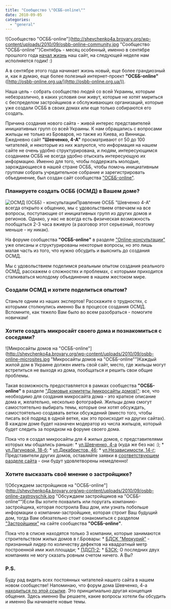 ```yaml
---
title: "Сообщество \"ОСББ-online\""
date: 2010-09-05
categories: 
  - "general"
---
```


![Сообщество "ОСББ-online"](http://shevchenko4a.brovary.org/wp-content/uploads/2010/09/osbb-online-community.jpg "Сообщество "ОСББ-online"")Сентябрь - месяц особенный, именно в сентябре прошлого года [начал жизнь](http://shevchenko4a.brovary.org/site-launch/) наш сайт, на следующей неделе нам исполняется годик! :)

А в сентябре этого года начинает жизнь новый, еще более грандиозный и, как я думаю, еще более полезный интернет-проект **"ОСББ-online"** ([http://osbb-online.org.ua/](http://osbb-online.org.ua/)).

Наша цель - собрать сообщество людей со всей Украины, которым небезразлично, в каких условия они живут, которые не хотят мириться с беспределом застройщиков и обслуживающих организаций, которые уже создали ОСББ в своих домах или еще только собираются его создать.

Причина создания нового сайта - живой интерес представителей инициативных групп со всей Украины. К нам обращались с вопросами жильцы не только из Броваров, но также из Киева, из Винницы. Ежедневно сайт **"Шевченко, 4-А"** просматривают от 50 до 100 читателей, и <!--more-->некоторые из них жалуются, что информация на нашем сайте не очень удобно структурирована, и людям, интересующимся созданием ОСББ не всегда удобно отыскать интересующую их информацию. Именно для того, чтобы поддержать молодые, зарождающиеся в нашей стране ОСББ, чтобы помочь инициативным группам собрать учредительное собрание и зарегистрировать объединение, был создан сайт сообщества ["ОСББ-online"](http://osbb-online.org.ua/).

### Планируете создать ОСББ (ОСМД) в Вашем доме?

![ОСМД (ОСББ) - консультации](http://shevchenko4a.brovary.org/wp-content/uploads/2010/09/osbb-online-consulting.jpg "ОСМД (ОСББ) - консультации")Правление ОСББ "Шевченко 4-А" всегда открыто к общению, мы с удовольствием отвечаем на все вопросы, поступающие от инициативных групп из других домов и регионов. Однако, у нас не всегда есть физическая возможность пообщаться 2-3 часа вживую (а разговор этот серьезный, поэтому меньше - ну никак).

На форуме сообщества **"ОСББ-online"** в разделе ["Online-консультации"](http://osbb-online.org.ua/viewforum.php?f=16) уже описаны и структурированы некоторые вопросы, но это лишь малая часть из того, что нужно обсудить и выяснить до создания ОСМД.

Мы с удовольствием поделимся реальным опытом создания реального ОСМД, расскажем о сложностях и проблемах, с которыми приходится сталкиваться молодому объединение в нашем жестоком мире.

### Создали ОСМД и хотите поделиться опытом?

Станьте одним из наших экспертов! Расскажите о трудностях, с которыми столкнулись именно Вы в процессе создания ОСМД. Вспомните, как тяжело Вам было во всем разобраться - помогите новичкам!

### Хотите создать микросайт своего дома и познакомиться с соседями?

![Микросайты домов на "ОСББ-online"](http://shevchenko4a.brovary.org/wp-content/uploads/2010/09/osbb-online-microsites.jpg "Микросайты домов на "ОСББ-online"")Каждый жилой дом в Украине должен иметь свой сайт, место, где жильцы могут встретиться не выходя из дома, пообщаться и решить свои общие проблемы.

Такая возможность предоставляется в рамках сообщества **"ОСББ-online"** в разделе ["Домовые комитеты (микросайты домов)"](http://osbb-online.org.ua/viewforum.php?f=3): все, что необходимо для создания микросайта дома - это краткое описание дома и, желательно, несколько фотографий. Жильцы дома смогут самостоятельно выбирать темы, которые они хотят обсуждать, самостоятельно создавать ветки обсуждений (вместо того, чтобы писать всё подряд в одной ветке, как это происходит на других сайтах). В каждом доме будет назначен модератор из числа жильцов, который будет следить за порядком на форуме своего дома.

Пока что я создал микросайты для 4 жилых домов, с представителями которых мы общались раньше: \* [ул.Шевченко, 4-а](http://osbb-online.org.ua/viewforum.php?f=6) (куда же без нас :); \* [ул.Лагуновой, 18-б](http://osbb-online.org.ua/viewforum.php?f=9); \* [ул.Декабристов, 46](http://osbb-online.org.ua/viewforum.php?f=8); \* [ул.Независимости, 14-г](http://osbb-online.org.ua/viewforum.php?f=10); Представители других домов, оставляйте заявки в [соответствующем разделе сайта](http://osbb-online.org.ua/viewforum.php?f=11) - они будут удовлетворены немедленно!

### Хотите высказать своё мнение о застройщике?

![Обсуждаем застройщиков на "ОСББ-online"](http://shevchenko4a.brovary.org/wp-content/uploads/2010/09/osbb-online-zastroyschik.jpg "Обсуждаем застройщиков на "ОСББ-online"")Если Вы хотите похвалить или поругать компанию-застройщика, которая построила Ваш дом, или узнать побольше информации о компании-застройщике, которая строит Ваш будущий дом, тогда Вам обязательно стоит ознакомиться с разделом ["Застройщики"](http://osbb-online.org.ua/viewforum.php?f=12) на сайте сообщества **"ОСББ-online"**.

Пока что в списке находятся только 3 компании, которые занимаются строительством жилых домов в г.Бровары: \* [БДСК "Меркурий"](http://osbb-online.org.ua/viewforum.php?f=13) - признанный лидер по количеству дефектов на квадратный метр построенной ими жил.площади; \* [ПДСП-2](http://osbb-online.org.ua/viewforum.php?f=14); \* [БЗСК](http://osbb-online.org.ua/viewforum.php?f=15); О последних двух компаниях не могу сказать ровным счетом ничего. А Вы?

### P.S.

Буду рад видеть всех постоянных читателей нашего сайта в нашем новом сообществе! Напоминаю, что форум дома Шевченко, 4-а [находиться по этой ссылке](http://osbb-online.org.ua/viewforum.php?f=6). Это принципиально другая концепция общения. Здесь именно Вы решаете, какие вопросы хотели бы обсудить и именно Вы начинаете новые темы.
